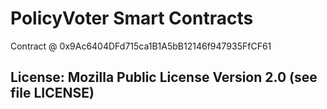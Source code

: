 # PolicyVoter Smart Contracts

Contract @ 0x9Ac6404DFd715ca1B1A5bB12146f947935FfCF61

## License: Mozilla Public License Version 2.0 (see file LICENSE)
